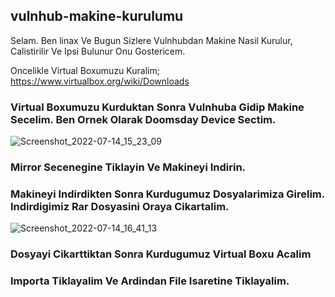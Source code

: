 ## vulnhub-makine-kurulumu
Selam. Ben linax Ve Bugun Sizlere Vulnhubdan Makine Nasil Kurulur, Calistirilir Ve Ipsi Bulunur Onu Gostericem.

Oncelikle Virtual Boxumuzu Kuralim; https://www.virtualbox.org/wiki/Downloads

### Virtual Boxumuzu Kurduktan Sonra Vulnhuba Gidip Makine Secelim. Ben Ornek Olarak Doomsday Device Sectim.
![Screenshot_2022-07-14_15_23_09](https://user-images.githubusercontent.com/100614268/179066493-d9f58069-664c-4999-b094-1321538ea8a5.png)
### Mirror Secenegine Tiklayin Ve Makineyi Indirin.

### Makineyi Indirdikten Sonra Kurdugumuz Dosyalarimiza Girelim. Indirdigimiz Rar Dosyasini Oraya Cikartalim.
![Screenshot_2022-07-14_16_41_13](https://user-images.githubusercontent.com/100614268/179079462-a7c11f9f-3e8b-4fb9-8667-7cd33f25ba87.png)


### Dosyayi Cikarttiktan Sonra Kurdugumuz Virtual Boxu Acalim

### Importa Tiklayalim Ve Ardindan File Isaretine Tiklayalim.


